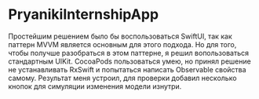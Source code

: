 # PryanikiInternshipApp

Простейшим решением было бы воспользоваться SwiftUI, так как паттерн MVVМ является основным для этого подхода. Но для того, чтобы получше разобраться в этом паттерне,
я решил вопользоваться стандартным UIKit. CocoaPods пользоваться умею, но принял решение не устанавливать RxSwift и попытаться написать Observable свойства самому.
Результат меня устроил, для проверки добавил несколько кнопок для симуляции изменения модели изнутри.
